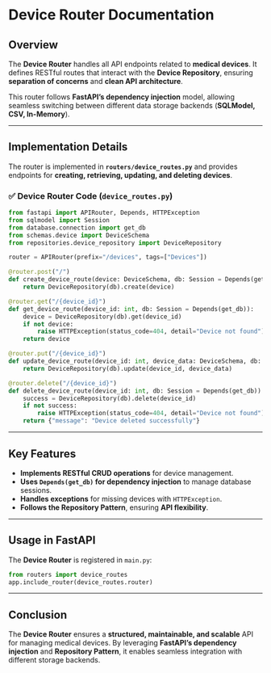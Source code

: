 # **Device Router Documentation**

## **Overview**
The **Device Router** handles all API endpoints related to **medical devices**. It defines RESTful routes that interact with the **Device Repository**, ensuring **separation of concerns** and **clean API architecture**.

This router follows **FastAPI’s dependency injection** model, allowing seamless switching between different data storage backends (**SQLModel, CSV, In-Memory**).

---

## **Implementation Details**
The router is implemented in **`routers/device_routes.py`** and provides endpoints for **creating, retrieving, updating, and deleting devices**.

### **✅ Device Router Code (`device_routes.py`)**
```python
from fastapi import APIRouter, Depends, HTTPException
from sqlmodel import Session
from database.connection import get_db
from schemas.device import DeviceSchema
from repositories.device_repository import DeviceRepository

router = APIRouter(prefix="/devices", tags=["Devices"])

@router.post("/")
def create_device_route(device: DeviceSchema, db: Session = Depends(get_db)):
    return DeviceRepository(db).create(device)

@router.get("/{device_id}")
def get_device_route(device_id: int, db: Session = Depends(get_db)):
    device = DeviceRepository(db).get(device_id)
    if not device:
        raise HTTPException(status_code=404, detail="Device not found")
    return device

@router.put("/{device_id}")
def update_device_route(device_id: int, device_data: DeviceSchema, db: Session = Depends(get_db)):
    return DeviceRepository(db).update(device_id, device_data)

@router.delete("/{device_id}")
def delete_device_route(device_id: int, db: Session = Depends(get_db)):
    success = DeviceRepository(db).delete(device_id)
    if not success:
        raise HTTPException(status_code=404, detail="Device not found")
    return {"message": "Device deleted successfully"}
```

---

## **Key Features**
- **Implements RESTful CRUD operations** for device management.
- **Uses `Depends(get_db)` for dependency injection** to manage database sessions.
- **Handles exceptions** for missing devices with `HTTPException`.
- **Follows the Repository Pattern**, ensuring **API flexibility**.

---

## **Usage in FastAPI**
The **Device Router** is registered in `main.py`:
```python
from routers import device_routes
app.include_router(device_routes.router)
```

---

## **Conclusion**
The **Device Router** ensures a **structured, maintainable, and scalable** API for managing medical devices. By leveraging **FastAPI’s dependency injection** and **Repository Pattern**, it enables seamless integration with different storage backends.

